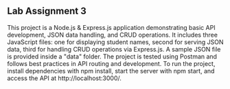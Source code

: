 ## Lab Assignment 3
This project is a Node.js & Express.js application demonstrating basic API development, JSON data handling, and CRUD operations.
It includes three JavaScript files: 
one for displaying student names, 
second for serving JSON data, 
third for handling CRUD operations via Express.js. 
A sample JSON file is provided inside a "data" folder. The project is tested using Postman and follows best practices in API routing and development. 
To run the project, install dependencies with npm install, start the server with npm start, and access the API at http://localhost:3000/.
